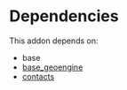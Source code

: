 # Dependencies

This addon depends on:

- base
- [base_geoengine](https://github.com/bringout/oca-technical)
- [contacts](https://github.com/bringout/oca-ocb-technical)
